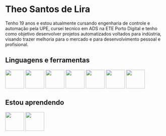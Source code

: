 <h1>Theo Santos de Lira</h1>
<P>Tenho 19 anos e estou atualmente cursando engenharia de controle e automação pela UPE, cursei tecnico em ADS na ETE Porto Digital e tenho como objetivo desenvolver projetos automatizados voltados para indústria, visando trazer melhoria para o mercado e para desenvolvimento pessoal e profisional.</P>

<h2>Linguagens e ferramentas</h2>

<img width="60px" src="https://cdn.jsdelivr.net/gh/devicons/devicon@latest/icons/linux/linux-original.svg" /> <img width="60px" src="https://cdn.jsdelivr.net/gh/devicons/devicon@latest/icons/html5/html5-original.svg" /> <img width="60px" src="https://cdn.jsdelivr.net/gh/devicons/devicon@latest/icons/css3/css3-original.svg" /> <img width="60px" src="https://cdn.jsdelivr.net/gh/devicons/devicon@latest/icons/python/python-original.svg" /> <img width="60px" src="https://cdn.jsdelivr.net/gh/devicons/devicon@latest/icons/nano/nano-original.svg" /> <img width="60px" src="https://cdn.jsdelivr.net/gh/devicons/devicon@latest/icons/bash/bash-plain.svg" /> <img width="60px" src="https://cdn.jsdelivr.net/gh/devicons/devicon@latest/icons/gcc/gcc-original.svg" />
          
<h2>Estou aprendendo </h2>

<img width="60px" src="https://cdn.jsdelivr.net/gh/devicons/devicon@latest/icons/c/c-original.svg" /> <img width="60px" src="https://cdn.jsdelivr.net/gh/devicons/devicon@latest/icons/cplusplus/cplusplus-original.svg" />
